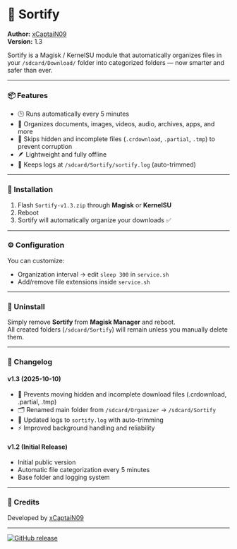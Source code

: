 # 📁 Sortify
**Author:** [xCaptaiN09](https://github.com/xCaptaiN09)  
**Version:** 1.3  

Sortify is a Magisk / KernelSU module that automatically organizes files in your `/sdcard/Download/` folder into categorized folders — now smarter and safer than ever.

---

### 📦 Features
- 🕒 Runs automatically every 5 minutes  
- 📂 Organizes documents, images, videos, audio, archives, apps, and more  
- 🧠 Skips hidden and incomplete files (`.crdownload`, `.partial`, `.tmp`) to prevent corruption  
- 🪶 Lightweight and fully offline  
- 🧾 Keeps logs at `/sdcard/Sortify/sortify.log` (auto-trimmed)  

---

### 🧩 Installation
1. Flash `Sortify-v1.3.zip` through **Magisk** or **KernelSU**  
2. Reboot  
3. Sortify will automatically organize your downloads ✅  

---

### ⚙️ Configuration
You can customize:
- Organization interval → edit `sleep 300` in `service.sh`  
- Add/remove file extensions inside `service.sh`  

---

### 🧼 Uninstall
Simply remove **Sortify** from **Magisk Manager** and reboot.  
All created folders (`/sdcard/Sortify`) will remain unless you manually delete them.  

---

### 🧾 Changelog

#### v1.3 (2025-10-10)
- 🚫 Prevents moving hidden and incomplete download files (.crdownload, .partial, .tmp)  
- 🗂️ Renamed main folder from `/sdcard/Organizer` → `/sdcard/Sortify`  
- 🧾 Updated logs to `sortify.log` with auto-trimming  
- ⚡ Improved background handling and reliability  

#### v1.2 (Initial Release)
- Initial public version  
- Automatic file categorization every 5 minutes  
- Base folder and logging system  

---

### 🧡 Credits
Developed by [xCaptaiN09](https://github.com/xCaptaiN09)

---

[![GitHub release](https://img.shields.io/github/v/release/xCaptaiN09/Sortify)](https://github.com/xCaptaiN09/Sortify/releases)
